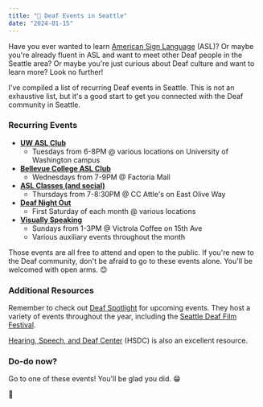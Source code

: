 ```yaml
---
title: "🧏 Deaf Events in Seattle"
date: "2024-01-15"
---
```


Have you ever wanted to learn [American Sign Language](https://en.wikipedia.org/wiki/American_Sign_Language) (ASL)? Or maybe you're already fluent in ASL and want to meet other Deaf people in the Seattle area? Or maybe you're just curious about Deaf culture and want to learn more? Look no further!

I've compiled a list of recurring Deaf events in Seattle. This is not an exhaustive list, but it's a good start to get you connected with the Deaf community in Seattle.

### Recurring Events

- [**UW ASL Club**](https://www.instagram.com/uwaslclub/)
  - Tuesdays from 6-8PM @ various locations on University of Washington campus
- [**Bellevue College ASL Club**](https://studentweb.bellevuecollege.edu/asl/)
  - Wednesdays from 7-9PM @ Factoria Mall
- [**ASL Classes (and social)**](https://www.facebook.com/groups/aslatthecuff/)
  - Thursdays from 7-8:30PM @ CC Attle's on East Olive Way
- [**Deaf Night Out**](https://www.facebook.com/DeafNightOutSeattle/)
  - First Saturday of each month @ various locations
- [**Visually Speaking**](https://www.visuallyspeaking.info/)
  - Sundays from 1-3PM @ Victrola Coffee on 15th Ave
  - Various auxiliary events throughout the month

Those events are all free to attend and open to the public. If you're new to the Deaf community, don't be afraid to go to these events alone. You'll be welcomed with open arms. 😊

### Additional Resources

Remember to check out [Deaf Spotlight](https://www.deafspotlight.org/) for upcoming events. They host a variety of events throughout the year, including the [Seattle Deaf Film Festival](https://www.deafspotlight.org/sdff).

[Hearing, Speech, and Deaf Center](https://hsdc.org) (HSDC) is also an excellent resource.

### Do-do now?

Go to one of these events! You'll be glad you did. 😁

🤟
